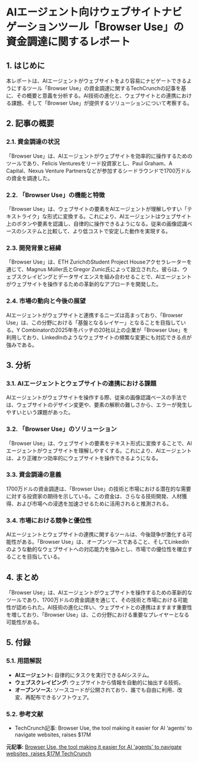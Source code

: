 # AIエージェント向けウェブサイトナビゲーションツール「Browser Use」の資金調達に関するレポート

## 1. はじめに

本レポートは、AIエージェントがウェブサイトをより容易にナビゲートできるようにするツール「Browser Use」の資金調達に関するTechCrunchの記事を基に、その概要と意義を分析する。AI技術の進化と、ウェブサイトとの連携における課題、そして「Browser Use」が提供するソリューションについて考察する。

## 2. 記事の概要

### 2.1. 資金調達の状況

「Browser Use」は、AIエージェントがウェブサイトを効率的に操作するためのツールであり、Felicis Venturesをリード投資家とし、Paul Graham、A Capital、Nexus Venture Partnersなどが参加するシードラウンドで1700万ドルの資金を調達した。

### 2.2. 「Browser Use」の機能と特徴

「Browser Use」は、ウェブサイトの要素をAIエージェントが理解しやすい「テキストライク」な形式に変換する。これにより、AIエージェントはウェブサイト上のボタンや要素を認識し、自律的に操作できるようになる。従来の画像認識ベースのシステムと比較して、より低コストで安定した動作を実現する。

### 2.3. 開発背景と経緯

「Browser Use」は、ETH ZurichのStudent Project Houseアクセラレーターを通じて、Magnus Müller氏とGregor Zunic氏によって設立された。彼らは、ウェブスクレイピングとデータサイエンスを組み合わせることで、AIエージェントがウェブサイトを操作するための革新的なアプローチを開発した。

### 2.4. 市場の動向と今後の展望

AIエージェントがウェブサイトと連携するニーズは高まっており、「Browser Use」は、この分野における「基盤となるレイヤー」となることを目指している。Y Combinatorの2025年冬バッチの20社以上の企業が「Browser Use」を利用しており、LinkedInのようなウェブサイトの頻繁な変更にも対応できる点が強みである。

## 3. 分析

### 3.1. AIエージェントとウェブサイトの連携における課題

AIエージェントがウェブサイトを操作する際、従来の画像認識ベースの手法では、ウェブサイトのデザイン変更や、要素の解釈の難しさから、エラーが発生しやすいという課題があった。

### 3.2. 「Browser Use」のソリューション

「Browser Use」は、ウェブサイトの要素をテキスト形式に変換することで、AIエージェントがウェブサイトを理解しやすくする。これにより、AIエージェントは、より正確かつ効率的にウェブサイトを操作できるようになる。

### 3.3. 資金調達の意義

1700万ドルの資金調達は、「Browser Use」の技術と市場における潜在的な需要に対する投資家の期待を示している。この資金は、さらなる技術開発、人材獲得、および市場への浸透を加速させるために活用されると推測される。

### 3.4. 市場における競争と優位性

AIエージェントとウェブサイトの連携に関するツールは、今後競争が激化する可能性がある。「Browser Use」は、オープンソースであること、そしてLinkedInのような動的なウェブサイトへの対応能力を強みとし、市場での優位性を確立することを目指している。

## 4. まとめ

「Browser Use」は、AIエージェントがウェブサイトを操作するための革新的なツールであり、1700万ドルの資金調達を通じて、その技術と市場における可能性が認められた。AI技術の進化に伴い、ウェブサイトとの連携はますます重要性を増しており、「Browser Use」は、この分野における重要なプレイヤーとなる可能性がある。

## 5. 付録

### 5.1. 用語解説

* **AIエージェント:** 自律的にタスクを実行できるAIシステム。
* **ウェブスクレイピング:** ウェブサイトから情報を自動的に抽出する技術。
* **オープンソース:** ソースコードが公開されており、誰でも自由に利用、改変、再配布できるソフトウェア。

### 5.2. 参考文献

* TechCrunch記事: Browser Use, the tool making it easier for AI ‘agents’ to navigate websites, raises $17M


**元記事:** [Browser Use, the tool making it easier for AI 'agents' to navigate websites, raises $17M TechCrunch](https://techcrunch.com/2025/03/23/browser-use-the-tool-making-it-easier-for-ai-agents-to-navigate-websites-raises-17m/)
